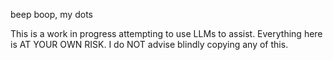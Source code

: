 beep boop, my dots  

This is a work in progress attempting to use LLMs to assist. Everything here is AT YOUR OWN RISK. I do NOT advise blindly copying any of this.
